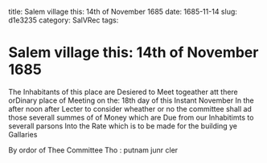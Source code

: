 title: Salem village this: 14th of November 1685
date: 1685-11-14
slug: d1e3235
category: SalVRec
tags: 


<div markdown class="doc" id="d1e3235">


# Salem village this: 14th of November 1685

The Inhabitants of this place are Desiered to Meet togeather att there orDinary place of Meeting on the: 18th day of this Instant November In the after noon after Lecter to consider wheather or no the committee shall ad those severall summes of of Money which are Due from our Inhabitimts to severall parsons Into the Rate which is to be made for the building ye Gallaries

By ordor of Thee Committee Tho : putnam junr cler
</div>